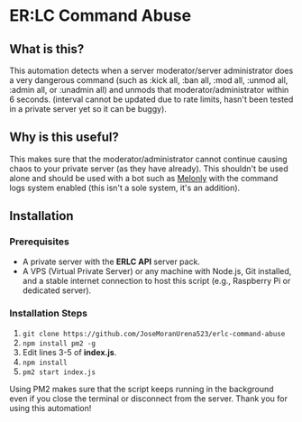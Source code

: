 # ER:LC Command Abuse

## What is this?
This automation detects when a server moderator/server administrator does a very dangerous command (such as :kick all, :ban all, :mod all, :unmod all, :admin all, or :unadmin all) and unmods that moderator/administrator within 6 seconds. (interval cannot be updated due to rate limits, hasn't been tested in a private server yet so it can be buggy).

## Why is this useful?
This makes sure that the moderator/administrator cannot continue causing chaos to your private server (as they have already). This shouldn't be used alone and should be used with a bot such as [Melonly](https://melonly.xyz/) with the command logs system enabled (this isn't a sole system, it's an addition).

## Installation
### Prerequisites
- A private server with the **ERLC API** server pack.
- A VPS (Virtual Private Server) or any machine with Node.js, Git installed, and a stable internet connection to host this script (e.g., Raspberry Pi or dedicated server).

### Installation Steps
1. `git clone https://github.com/JoseMoranUrena523/erlc-command-abuse`
2. `npm install pm2 -g`
3. Edit lines 3-5 of **index.js**.
4. `npm install`
5. `pm2 start index.js`

Using PM2 makes sure that the script keeps running in the background even if you close the terminal or disconnect from the server. Thank you for using this automation!
